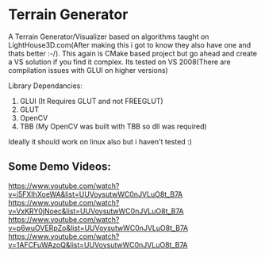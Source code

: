 Terrain Generator
==================

A Terrain Generator/Visualizer based on algorithms taught on LightHouse3D.com(After making this i got to know they also have one and thats better :-/). 
This again is CMake based project but go ahead and create a VS solution if you find it complex. Its tested on VS 2008(There are compilation issues with GLUI on higher versions)

Library Dependancies:
1. GLUI (It Requires GLUT and not FREEGLUT)
2. GLUT
3. OpenCV
4. TBB (My OpenCV was built with TBB so dll was required)

Ideally it should work on linux also but i haven't tested :)

Some Demo Videos:
-----------------
https://www.youtube.com/watch?v=j5FXIhXoeWA&list=UUVoysutwWC0nJVLuO8t_B7A
https://www.youtube.com/watch?v=VxKRY0jNoec&list=UUVoysutwWC0nJVLuO8t_B7A
https://www.youtube.com/watch?v=p6wuOVERpZo&list=UUVoysutwWC0nJVLuO8t_B7A
https://www.youtube.com/watch?v=1AFCFuWAzoQ&list=UUVoysutwWC0nJVLuO8t_B7A